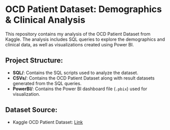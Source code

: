 # OCD Patient Dataset: Demographics & Clinical Analysis

This repository contains my analysis of the OCD Patient Dataset from Kaggle. The analysis includes SQL queries to explore the demographics and clinical data, as well as visualizations created using Power BI.

## Project Structure:
- **SQL/**: Contains the SQL scripts used to analyze the dataset.
- **CSVs/**: Contains the OCD Patient Dataset along with result datasets generated from the SQL queries.
- **PowerBI/**: Contains the Power BI dashboard file (`.pbix`) used for visualization.

## Dataset Source:
- Kaggle OCD Patient Dataset: [Link](https://www.kaggle.com/datasets/ohinhaque/ocd-patient-dataset-demographics-and-clinical-data/data)
